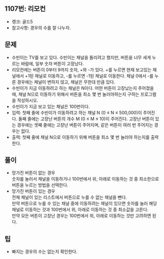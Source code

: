 <h2>1107번: 리모컨</h2>
<ul>
  <li>랭크: 골드5</li>
  <li>참고사항: 경우의 수를 잘 나누자.</li>
</ul>
<h2>문제</h2>
<ul>
  <li>수빈이는 TV를 보고 있다. 수빈이는 채널을 돌리려고 했지만, 버튼을 너무 세게 누르는 바람에, 일부 숫자 버튼이 고장났다.</li>
  <li>리모컨에는 버튼이 0부터 9까지 숫자, +와 -가 있다. +를 누르면 현재 보고있는 채널에서 +1된 채널로 이동하고, -를 누르면 -1된 채널로 이동한다. 채널 0에서 -를 누른 경우에는 채널이 변하지 않고, 채널은 무한대 만큼 있다.</li>
  <li>수빈이가 지금 이동하려고 하는 채널은 N이다. 어떤 버튼이 고장났는지 주어졌을 때, 채널 N으로 이동하기 위해서 버튼을 최소 몇 번 눌러야하는지 구하는 프로그램을 작성하시오.</li>
  <li>수빈이가 지금 보고 있는 채널은 100번이다.</li>
  <li>입력: 첫째 줄에 수빈이가 이동하려고 하는 채널 N (0 ≤ N ≤ 500,000)이 주어진다.  둘째 줄에는 고장난 버튼의 개수 M (0 ≤ M ≤ 10)이 주어진다. 고장난 버튼이 있는 경우에는 셋째 줄에는 고장난 버튼이 주어지며, 같은 버튼이 여러 번 주어지는 경우는 없다.</li>
  <li>출력: 첫째 줄에 채널 N으로 이동하기 위해 버튼을 최소 몇 번 눌러야 하는지를 출력한다.</li>
</ul>
<h2>풀이</h2>
<ul>
  <li>망가진 버튼이 없는 경우<br>
    숫자를 눌러서 채널을 이동하거나 100번에서 위, 아래로 이동하는 것 중 최소한으로 버튼을 누르는 방법을 선택한다.</li>
  <li>망가진 버튼이 있는 경우<br>
  전체 채널이 있는 리스트에서 버튼으로 누를 수 없는 채널을 뺀다.<br>
  만약 버튼으로 누를 수 있는 채널 중에 이동하려는 채널이 있으면 숫자를 눌러 해당 채널로 이동하는 것과 100번에서 위, 아래로 이동하는 것 중 최소값을 고른다.<br>
  만약 모든 버튼이 고장난 경우는 100번에서 위, 아래로 이동하는 것만 고려하면 된다.</li>
</ul>
<h2>팁</h2>
<ul>
  <li>빠지는 경우의 수는 없는지 확인한다.</li>
</ul>
